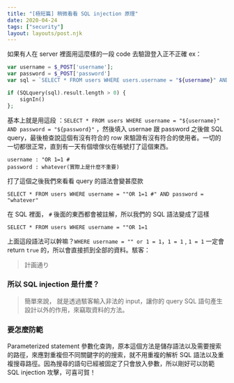 ```yaml
---
title: "[極短篇] 稍微看看 SQL injection 原理"
date: 2020-04-24
tags: ["security"]
layout: layouts/post.njk
---
```


如果有人在 server 裡面用這麼樣的一段 code 去驗證登入正不正確
ex：
```php
var username = $_POST['username'];
var password = $_POST['password']
var sql = `SELECT * FROM users WHERE users.username = "${username}" AND password = "${password}"`;

if (SQLquery(sql).result.length > 0) {
    signIn()
};
```

基本上就是用這段 ：`SELECT * FROM users WHERE username = "${username}" AND password = "${password}"` ，然後填入 usernae 跟 password 之後做 SQL query，最後檢查說這個有沒有符合的 row 來驗證有沒有符合的使用者。一切的一切都很正常，直到有一天有個壞傢伙在帳號打了這個東西。
```
username : "OR 1=1 #
password : whatever(實際上是什麼不重要)
```

打了這個之後我們來看看 query 的語法會變甚麼款
```
SELECT * FROM users WHERE username = ""OR 1=1 #" AND password = "whatever"
``` 
在 SQL 裡面， `#` 後面的東西都會被註解，所以我們的 SQL 語法變成了這樣

```
SELECT * FROM users WHERE username = ""OR 1=1
``` 

上面這段語法可以幹嘛？`WHERE username = "" or 1 = 1`，`1 = 1` , `1 = 1` 一定會 return `true` 的，所以會直接抓到全部的資料。駭客： 

> 計画通り

### 所以 SQL injection 是什麼？

> 簡單來說， 就是透過駭客輸入非法的 input，讓你的 query SQL 語句產生設計以外的作用，來竊取資料的方法。

### 要怎麼防範

Parameterized statement 參數化查詢，原本這個方法是儲存語法以及需要搜索的路徑，來應對重複但不同關鍵字的的搜索，就不用重複的解析 SQL 語法以及重複搜尋路徑。因為搜尋的語句已經被固定了只會放入參數，所以剛好可以防範 SQL injection 攻擊，可喜可賀！